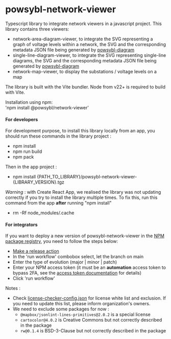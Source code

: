 # powsybl-network-viewer

Typescript library to integrate network viewers in a javascript project.
This library contains three viewers:

- network-area-diagram-viewer, to integrate the SVG representing a graph of voltage levels within a network, the SVG and the corresponding metadata JSON file being generated by [powsybl-diagram](https://github.com/powsybl/powsybl-diagram)
- single-line-diagram-viewer, to integrate the SVG representing single-line diagrams, the SVG and the corresponding metadata JSON file being generated by [powsybl-diagram](https://github.com/powsybl/powsybl-diagram)
- network-map-viewer, to display the substations / voltage levels on a map

The library is built with the Vite bundler.
Node from v22+ is required to build with Vite.

Installation using npm:  
'npm install @powsybl/network-viewer'

#### For developers

For development purpose, to install this library locally from an app, you should run these commands in the library project :

- npm install
- npm run build
- npm pack

Then in the app project :

- npm install {PATH_TO_LIBRARY}/powsybl-network-viewer-{LIBRARY_VERSION}.tgz

_Warning_ : with Create React App, we realised the library was not updating correctly if you try to install the library multiple times.
To fix this, run this command from the app **after** running "npm install"

- rm -Rf node_modules/.cache

#### For integrators

If you want to deploy a new version of powsybl-network-viewer in the [NPM package registry](https://www.npmjs.com/package/@powsybl/powsybl-network-viewer),
you need to follow the steps below:

- [Make a release action](https://github.com/powsybl/powsybl-network-viewer/actions/workflows/release.yml)
- In the 'run workflow' combobox select, let the branch on main
- Enter the type of evolution (major | minor | patch)
- Enter your NPM access token (it must be an **automation** access token to bypass 2FA, see the [access token documentation](https://docs.npmjs.com/creating-and-viewing-access-tokens) for details)
- Click 'run workflow'

Notes :

- Check [license-checker-config.json](license-checker-config.json) for license white list and exclusion.
  If you need to update this list, please inform organization's owners.
- We need to exclude some packages for now :
    - `@mapbox/jsonlint-lines-primitives@2.0.2` is a special license
    - `cartocolor@4.0.2` is Creative Commons but not correctly described in the package
    - `rw@0.1.4` is BSD-3-Clause but not correctly described in the package
